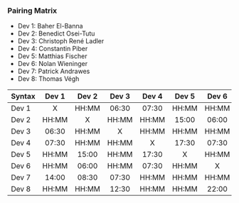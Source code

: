 ### Pairing Matrix
* Dev 1: Baher El-Banna
* Dev 2: Benedict Osei-Tutu
* Dev 3: Christoph René Ladler
* Dev 4: Constantin Piber
* Dev 5: Matthias Fischer
* Dev 6: Nolan Wieninger
* Dev 7: Patrick Andrawes
* Dev 8: Thomas Végh

| Syntax      | Dev 1   	  | Dev 2   	  | Dev 3   	  | Dev 4   	  | Dev 5   	  | Dev 6   	  | Dev 7   	  | Dev 8   	  |
| :---        |    :----:   |    :----:   |    :----:   |    :----:   |    :----:   |    :----:   |    :----:   |    :----:   |
| Dev 1       | X           | HH:MM       | 06:30       | 07:30       | HH:MM       | HH:MM       | 14:00       | HH:MM       |
| Dev 2       | HH:MM       | X           | HH:MM       | HH:MM       | 15:00       | 06:00       | 08:30       | HH:MM       |
| Dev 3       | 06:30       | HH:MM       | X           | HH:MM       | HH:MM       | HH:MM       | 07:30       | 12:30       |
| Dev 4       | 07:30       | HH:MM       | HH:MM       | X           | 17:30       | 07:30       | HH:MM       | HH:MM       |
| Dev 5       | HH:MM       | 15:00       | HH:MM       | 17:30       | X           | HH:MM       | HH:MM       | HH:MM       |
| Dev 6       | HH:MM       | 06:00       | HH:MM       | 07:30       | HH:MM       | X           | HH:MM       | 22:00       |
| Dev 7       | 14:00       | 08:30       | 07:30       | HH:MM       | HH:MM       | HH:MM       | X           | HH:MM       |
| Dev 8       | HH:MM       | HH:MM       | 12:30       | HH:MM       | HH:MM       | 22:00       | HH:MM       | X           |
